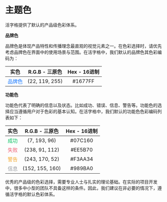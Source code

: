 # 主题色

活字格提供了默认的产品级色彩体系。

**品牌色**

品牌色是体现产品特性和传播理念最直观的视觉元素之一。在色彩选择时，请优先考虑品牌色在界面中的使用场景与范围。在活字格中，我们默认的品牌色其色彩编码为：

|                 实色                 |  R.G.B - 三原色   |  Hex - 16进制  |
|:----------------------------------:|:--------------:|:------------:|
|  <font color="#1677FF">品牌色</font>  | (22, 119, 255) |   #1677FF    |

**功能色**

功能色代表了明确的信息以及状态。比如成功、错误、信息、警告等。功能色的选择应当遵循用户对于色彩的基本认知。在活字格中，我们默认的功能色色彩编码列表如下：

|               实色                |   R.G.B - 三原色   | Hex - 16进制 |
|:-------------------------------:|:---------------:|:----------:|
| <font color="#07C160">成功</font> |  (7, 193, 96)   |  #07C160   |
| <font color="#EE5B70">失败</font> | (238, 91, 112)  |  #EE5B70   |
| <font color="#F3AA34">警告</font> | (243, 170, 52)  |  #F3AA34   |
| <font color="#989BA0">信息</font> | (152, 155, 160) |  #989BA0   |

优秀的产品级的色彩选择，需要专业人士与扎实的理论基础。在实际的项目开发中，很多中小型的团队不具备这样的条件。因此，我们建议在非必要的情况下，遵循活字格的默认色彩体系。